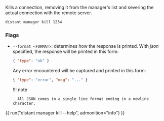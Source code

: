 Kills a connection, removing it from the manager's list and severing the actual
connection with the remote server.

```sh
distant manager kill 1234
```

### Flags

* `--format <FORMAT>`: determines how the response is printed. With *json*
  specified, the response will be printed in this form:
  
    ```json
    { "type": "ok" }
    ```
    
    Any error encountered will be captured and printed in this form:
  
    ```json
    { "type": "error", "msg": "..." }
    ```

    !!! note

        All JSON comes in a single line format ending in a newline character.
    
{{ run("distant manager kill --help", admonition="info") }}
